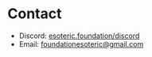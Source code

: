 # Contact

- Discord: [esoteric.foundation/discord][discord]
- Email: [foundationesoteric@gmail.com][email]

<!-- Link aliases -->

<!-- Contact -->

[discord]: https://esoteric.foundation/discord
[email]: mailto:foundationesoteric@gmail.com
